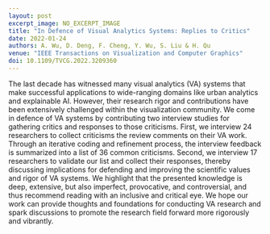 ```yaml
---
layout: post
excerpt_image: NO_EXCERPT_IMAGE
title: "In Defence of Visual Analytics Systems: Replies to Critics"
date: 2022-01-24
authors: A. Wu, D. Deng, F. Cheng, Y. Wu, S. Liu & H. Qu
venue: "IEEE Transactions on Visualization and Computer Graphics"
doi: 10.1109/TVCG.2022.3209360
---
```

The last decade has witnessed many visual analytics (VA) systems that make successful applications to wide-ranging domains like urban analytics and explainable AI. However, their research rigor and contributions have been extensively challenged within the visualization community. We come in defence of VA systems by contributing two interview studies for gathering critics and responses to those criticisms. First, we interview 24 researchers to collect criticisms the review comments on their VA work. Through an iterative coding and refinement process, the interview feedback is summarized into a list of 36 common criticisms. Second, we interview 17 researchers to validate our list and collect their responses, thereby discussing implications for defending and improving the scientific values and rigor of VA systems. We highlight that the presented knowledge is deep, extensive, but also imperfect, provocative, and controversial, and thus recommend reading with an inclusive and critical eye. We hope our work can provide thoughts and foundations for conducting VA research and spark discussions to promote the research field forward more rigorously and vibrantly.

